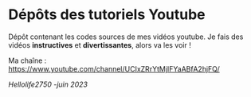 # Dépôts des tutoriels Youtube

Dépôt contenant les codes sources de mes vidéos youtube. Je fais des vidéos **instructives** et **divertissantes**, alors va les voir !

Ma chaîne : https://www.youtube.com/channel/UCIxZRrYtMjIFYaABfA2hjFQ/

_Hellolife2750 -juin 2023_
